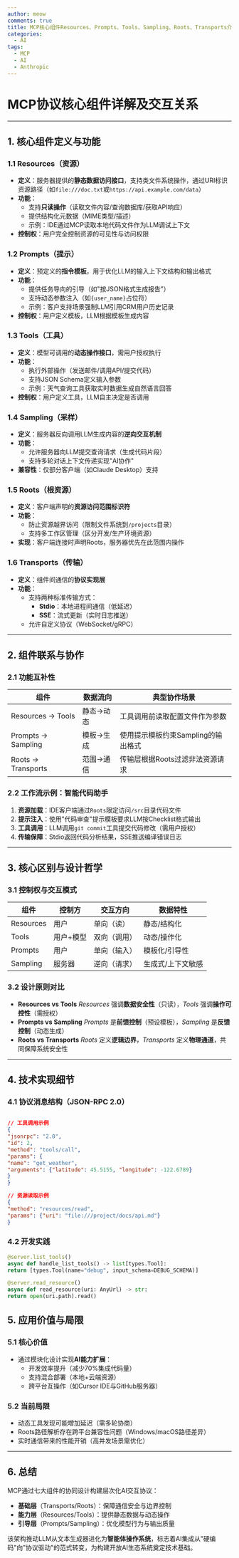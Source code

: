 ```yaml
---
author: meow
comments: true
title: MCP核心组件Resources、Prompts、Tools、Sampling、Roots、Transports介绍
categories:
  - AI
tags:
  - MCP
  - AI
  - Anthropic
---
```


# MCP协议核心组件详解及交互关系

---

## 1. 核心组件定义与功能

### 1.1 Resources（资源）
- **定义**：服务器提供的**静态数据访问接口**，支持类文件系统操作，通过URI标识资源路径（如`file:///doc.txt`或`https://api.example.com/data`）
- **功能**：
  - 支持**只读操作**（读取文件内容/查询数据库/获取API响应）
  - 提供结构化元数据（MIME类型/描述）
  - 示例：IDE通过MCP读取本地代码文件作为LLM调试上下文
- **控制权**：用户完全控制资源的可见性与访问权限

### 1.2 Prompts（提示）
- **定义**：预定义的**指令模板**，用于优化LLM的输入上下文结构和输出格式
- **功能**：
  - 提供任务导向的引导（如"按JSON格式生成报告"）
  - 支持动态参数注入（如`{user_name}`占位符）
  - 示例：客户支持场景强制LLM引用CRM用户历史记录
- **控制权**：用户定义模板，LLM根据模板生成内容

### 1.3 Tools（工具）
- **定义**：模型可调用的**动态操作接口**，需用户授权执行
- **功能**：
  - 执行外部操作（发送邮件/调用API/提交代码）
  - 支持JSON Schema定义输入参数
  - 示例：天气查询工具获取实时数据生成自然语言回答
- **控制权**：用户定义工具，LLM自主决定是否调用

### 1.4 Sampling（采样）
- **定义**：服务器反向调用LLM生成内容的**逆向交互机制**
- **功能**：
  - 允许服务器向LLM提交查询请求（生成代码片段）
  - 支持多轮对话上下文传递实现"AI协作"
- **兼容性**：仅部分客户端（如Claude Desktop）支持

### 1.5 Roots（根资源）
- **定义**：客户端声明的**资源访问范围标识符**
- **功能**：
  - 防止资源越界访问（限制文件系统到`/projects`目录）
  - 支持多工作区管理（区分开发/生产环境资源）
- **实现**：客户端连接时声明Roots，服务器优先在此范围内操作

### 1.6 Transports（传输）
- **定义**：组件间通信的**协议实现层**
- **功能**：
  - 支持两种标准传输方式：
    - **Stdio**：本地进程间通信（低延迟）
    - **SSE**：流式更新（实时日志推送）
  - 允许自定义协议（WebSocket/gRPC）

---

## 2. 组件联系与协作

### 2.1 功能互补性

| 组件                 | 数据流向  | 典型协作场景                |
|--------------------|-------|-----------------------|
| Resources → Tools  | 静态→动态 | 工具调用前读取配置文件作为参数       |
| Prompts → Sampling | 模板→生成 | 使用提示模板约束Sampling的输出格式 |
| Roots → Transports | 范围→通信 | 传输层根据Roots过滤非法资源请求    |

### 2.2 工作流示例：智能代码助手
1. **资源加载**：IDE客户端通过`Roots`限定访问`/src`目录代码文件
2. **提示注入**：使用"代码审查"提示模板要求LLM按Checklist格式输出
3. **工具调用**：LLM调用`git commit`工具提交代码修改（需用户授权）
4. **传输保障**：Stdio返回代码分析结果，SSE推送编译错误日志

---

## 3. 核心区别与设计哲学

### 3.1 控制权与交互模式

| 组件        | 控制方   | 交互方向   | 数据特性      |
|-----------|-------|--------|-----------|
| Resources | 用户    | 单向（读）  | 静态/结构化    |
| Tools     | 用户+模型 | 双向（调用） | 动态/操作化    |
| Prompts   | 用户    | 单向（输入） | 模板化/引导性   |
| Sampling  | 服务器   | 逆向（请求） | 生成式/上下文敏感 |

### 3.2 设计原则对比
- **Resources vs Tools**
  *Resources* 强调**数据安全性**（只读），*Tools* 强调**操作可控性**（需授权）
- **Prompts vs Sampling**
  *Prompts* 是**前馈控制**（预设模板），*Sampling* 是**反馈控制**（动态生成）
- **Roots vs Transports**
  *Roots* 定义**逻辑边界**，*Transports* 定义**物理通道**，共同保障系统安全性

---

## 4. 技术实现细节

### 4.1 协议消息结构（JSON-RPC 2.0）

```json

// 工具调用示例
{
"jsonrpc": "2.0",
"id": 2,
"method": "tools/call",
"params": {
"name": "get_weather",
"arguments": {"latitude": 45.5155, "longitude": -122.6789}
}
}

// 资源读取示例
{
"method": "resources/read",
"params": {"uri": "file:///project/docs/api.md"}
}

```

### 4.2 开发实践

```python
@server.list_tools()
async def handle_list_tools() -> list[types.Tool]:
return [types.Tool(name="debug", input_schema=DEBUG_SCHEMA)]

@server.read_resource()
async def read_resource(uri: AnyUrl) -> str:
return open(uri.path).read()
```
## 5. 应用价值与局限

### 5.1 核心价值
- 通过模块化设计实现**AI能力扩展**：
  - 开发效率提升（减少70%集成代码量）
  - 支持混合部署（本地+云端资源）
  - 跨平台互操作（如Cursor IDE与GitHub服务器）

### 5.2 当前局限
- 动态工具发现可能增加延迟（需多轮协商）
- Roots路径解析存在跨平台兼容性问题（Windows/macOS路径差异）
- 实时通信带来的性能开销（高并发场景需优化）

---

## 6. 总结
MCP通过七大组件的协同设计构建层次化AI交互协议：
- **基础层**（Transports/Roots）：保障通信安全与边界控制
- **能力层**（Resources/Tools）：提供静态数据与动态操作
- **引导层**（Prompts/Sampling）：优化模型行为与输出质量

该架构推动LLM从文本生成器进化为**智能体操作系统**，标志着AI集成从"硬编码"向"协议驱动"的范式转变，为构建开放AI生态系统奠定技术基础。


